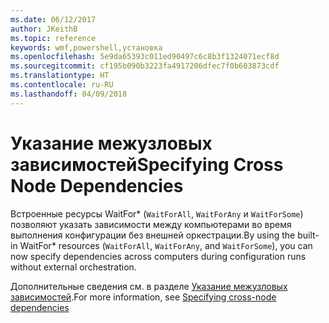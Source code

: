 ```yaml
---
ms.date: 06/12/2017
author: JKeithB
ms.topic: reference
keywords: wmf,powershell,установка
ms.openlocfilehash: 5e9da65393c011ed90497c6c8b3f1324071ecf8d
ms.sourcegitcommit: cf195b090b3223fa4917206dfec7f0b603873cdf
ms.translationtype: HT
ms.contentlocale: ru-RU
ms.lasthandoff: 04/09/2018
---
```

# <a name="specifying-cross-node-dependencies"></a><span data-ttu-id="48f62-102">Указание межузловых зависимостей</span><span class="sxs-lookup"><span data-stu-id="48f62-102">Specifying Cross Node Dependencies</span></span>

<span data-ttu-id="48f62-103">Встроенные ресурсы WaitFor\* (`WaitForAll`, `WaitForAny` и `WaitForSome`) позволяют указать зависимости между компьютерами во время выполнения конфигурации без внешней оркестрации.</span><span class="sxs-lookup"><span data-stu-id="48f62-103">By using the built-in WaitFor\* resources (`WaitForAll`, `WaitForAny`, and `WaitForSome`), you can now specify dependencies across computers during configuration runs without external orchestration.</span></span>

<span data-ttu-id="48f62-104">Дополнительные сведения см. в разделе [Указание межузловых зависимостей](https://msdn.microsoft.com/powershell/dsc/crossnodedependencies).</span><span class="sxs-lookup"><span data-stu-id="48f62-104">For more information, see [Specifying cross-node dependencies](https://msdn.microsoft.com/powershell/dsc/crossnodedependencies)</span></span>